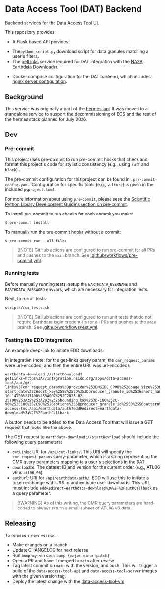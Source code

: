 # Data Access Tool (DAT) Backend

Backend services for the
[Data Access Tool UI](https://github.com/nsidc/data-access-tool-ui).

This repository provides:

- A Flask-based API provides:

* The`python_script.py` download script for data granules matching a user's
  filters.
* The
  [getLinks](https://github.com/nasa/earthdata-download/blob/main/docs/GET_LINKS.md)
  service required for DAT integration with the
  [NASA Earthdata Downloader](https://github.com/nasa/earthdata-download).

- Docker compose configuration for the DAT backend, which includes
  [nginx server configuration](./nginx).

## Background

This service was originally a part of the
[hermes-api](https://bitbucket.org/nsidc/hermes-api/src). It was moved to a
standalone service to support the decommissioning of ECS and the rest of the
hermes stack planned for July 2026.

## Dev

### Pre-commit

This project uses [pre-commit](https://pre-commit.com/) to run pre-commit hooks
that check and format this project's code for stylistic consistency (e.g., using
`ruff` and `black`) .

The pre-commit configuration for this project can be found in
`.pre-commit-config.yaml`. Configuration for specific tools (e.g., `vulture`) is
given in the included `pyproject.toml`.

For more information about using `pre-commit`, please sese the
[Scientific Python Library Development Guide's section on pre-commit](https://learn.scientific-python.org/development/guides/gha-basic/#pre-commit).

To install pre-commit to run checks for each commit you make:

```
$ pre-commit install
```

To manually run the pre-commit hooks without a commit:

```
$ pre-commit run --all-files
```

> [!NOTE] GitHub actions are configured to run pre-commit for all PRs and pushes
> to the `main` branch. See
> [.github/workflows/pre-commit.yml](.github/workflows/pre-commit.yml).

### Running tests

Before manually running tests, setup the `EARTHDATA_USERNAME` and
`EARTHDATA_PASSWORD` envvars, which are necessary for integration tests.

Next, to run all tests:

```
scripts/run_tests.sh
```

> [!NOTE] GitHub actions are configured to run unit tests that do not require
> Earthdata login credentials for all PRs and pushes to the `main` branch. See
> [.github/workflows/test.yml](.github/workflows/test.yml).

### Testing the EDD integration

An example deep-link to initiate EDD downloads:

In integration (note: for the get-links query param, the `cmr_request_params`
were url-encoded, and then the entire URL was url-encoded):

```
earthdata-download://startDownload?getLinks=https%3A//integration.nsidc.org/apps/data-access-tool/api/get-links%3Fcmr_request_params%3Dprovider%253DNSIDC_CPRD%2526page_size%253D5%2526sort_key%255B%255D%253D-start_date%2526sort_key%255B%255D%253Dproducer_granule_id%2526short_name%253DATL06%2526version%253D6%2526version%253D06%2526version%253D006%2526temporal%255B%255D%253D2018-10-14T00%253A00%253A00Z%252C2025-02-25T00%253A25%253A20Z%2526bounding_box%253D-180%252C-90%252C180%252C90%2526options%255Bproducer_granule_id%255D%255Bpattern%255D%253Dtrue%2526producer_granule_id%255B%255D%253D%252AATL06_2024%252A_0804%252A_006_01.h5%252A&downloadId=atl06_06&clientId=data_access_tool&authUrl=https://integration.nsidc.org/apps/data-access-tool/api/earthdata/auth?eddRedirect=earthdata-download%3A%2F%2FauthCallback
```

A button needs to be added to the Data Access Tool that will issue a GET request
that looks like the above.

The GET request to `earthdata-download://startDownload` should include the
following query parameters:

- `getLinks`: URI for `/api/get-links/`. This URI will specify the
  `cmr_request_params` query-parameter, which is a string representing the CMR
  query parameters mapping to a user's selections in the DAT.
- `downloadId`: The dataset ID and version for the current order (e.g., ATL06 v6
  is `atl06_06`)
- `authUrl`: URI for `/api/earthdata/auth/`. EDD will use this to initiate a
  token exchange with URS to authenticate user downloads. This URL must include
  `eddRedirect=earthdata-download%3A%2F%2FauthCallback` as a query parameter.

> [!WARNING] As of this writing, the CMR query parameters are hard-coded to
> always return a small subset of ATL06 v6 data.

## Releasing

To release a new version:

- Make changes on a branch
- Update CHANGELOG for next release
- Run `bump-my-version bump {major|minor|patch}`
- Open a PR and have it merged to `main` after review
- Tag latest commit on `main` with the version, and push. This will trigger a
  build of the `data-access-tool-api` and `data-access-tool-server` images with
  the given version tag.
- Deploy the latest change with the
  [data-access-tool-vm](https://github.com/nsidc/data-access-tool-vm).
